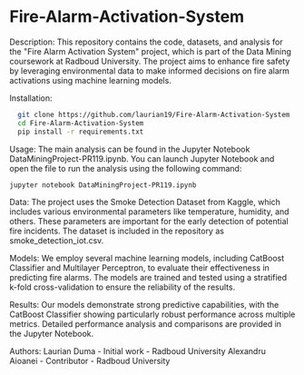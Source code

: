 # Fire-Alarm-Activation-System

Description:
  This repository contains the code, datasets, and analysis for the "Fire Alarm Activation System" project, which is part of the Data Mining coursework at Radboud University. The project aims to enhance fire safety by leveraging environmental data to make informed decisions on fire alarm activations using machine learning models.

Installation:
```bash
  git clone https://github.com/laurian19/Fire-Alarm-Activation-System
  cd Fire-Alarm-Activation-System
  pip install -r requirements.txt
```
Usage: 
  The main analysis can be found in the Jupyter Notebook DataMiningProject-PR119.ipynb. You can launch Jupyter Notebook and open the file to run the analysis using the following command:
```bash
jupyter notebook DataMiningProject-PR119.ipynb
```
Data: 
  The project uses the Smoke Detection Dataset from Kaggle, which includes various environmental parameters like temperature, humidity, and others. These parameters are important for the early detection of potential fire incidents. The dataset is included in the repository as smoke_detection_iot.csv.

Models: 
  We employ several machine learning models, including CatBoost Classifier and Multilayer Perceptron, to evaluate their effectiveness in predicting fire alarms. The models are trained and tested using a stratified k-fold cross-validation to ensure the reliability of the results.

Results: 
  Our models demonstrate strong predictive capabilities, with the CatBoost Classifier showing particularly robust performance across multiple metrics. Detailed performance analysis and comparisons are provided in the Jupyter Notebook.

Authors:
  Laurian Duma - Initial work - Radboud University
  Alexandru Aioanei - Contributor - Radboud University
